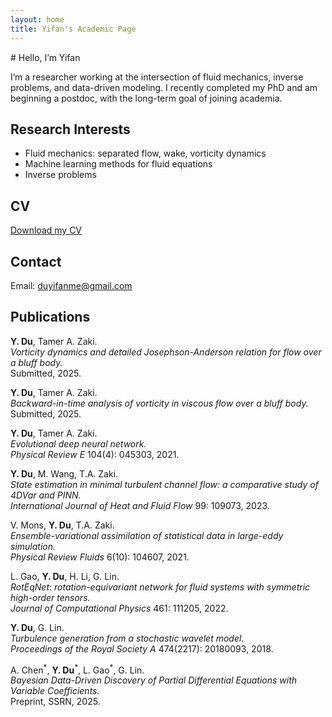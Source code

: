 ```yaml
---
layout: home
title: Yifan's Academic Page
---
```

<link rel="stylesheet" href="assets/css/style.css">
# Hello, I’m Yifan

I’m a researcher working at the intersection of fluid mechanics, inverse problems, and data-driven modeling. I recently completed my PhD and am beginning a postdoc, with the long-term goal of joining academia.

## Research Interests
- Fluid mechanics: separated flow, wake, vorticity dynamics
- Machine learning methods for fluid equations
- Inverse problems

## CV
[Download my CV](assets/CV_YifanDu.pdf)

## Contact
Email: duyifanme@gmail.com  

## Publications

<div class="pub-list">

<p class="pub-item">
<strong>Y. Du</strong>, Tamer A. Zaki.<br>
<i>Vorticity dynamics and detailed Josephson-Anderson relation for flow over a bluff body.</i><br>
Submitted, 2025.
</p>

<p class="pub-item">
<strong>Y. Du</strong>, Tamer A. Zaki.<br>
<i>Backward-in-time analysis of vorticity in viscous flow over a bluff body.</i><br>
Submitted, 2025.
</p>

<p class="pub-item">
<strong>Y. Du</strong>, Tamer A. Zaki.<br>
<i>Evolutional deep neural network.</i><br>
<em>Physical Review E</em> 104(4): 045303, 2021. 
</p>

<p class="pub-item">
<strong>Y. Du</strong>, M. Wang, T.A. Zaki.<br>
<i>State estimation in minimal turbulent channel flow: a comparative study of 4DVar and PINN.</i><br>
<em>International Journal of Heat and Fluid Flow</em> 99: 109073, 2023. 
</p>

<p class="pub-item">
V. Mons, <strong>Y. Du</strong>, T.A. Zaki.<br>
<i>Ensemble-variational assimilation of statistical data in large-eddy simulation.</i><br>
<em>Physical Review Fluids</em> 6(10): 104607, 2021.
</p>

<p class="pub-item">
L. Gao, <strong>Y. Du</strong>, H. Li, G. Lin.<br>
<i>RotEqNet: rotation-equivariant network for fluid systems with symmetric high-order tensors.</i><br>
<em>Journal of Computational Physics</em> 461: 111205, 2022.
</p>

<p class="pub-item">
<strong>Y. Du</strong>, G. Lin.<br>
<i>Turbulence generation from a stochastic wavelet model.</i><br>
<em>Proceedings of the Royal Society A</em> 474(2217): 20180093, 2018.
</p>

<p class="pub-item">
A. Chen<sup>*</sup>, <strong>Y. Du</strong><sup>*</sup>, L. Gao<sup>*</sup>, G. Lin.<br>
<i>Bayesian Data-Driven Discovery of Partial Differential Equations with Variable Coefficients.</i><br>
Preprint, SSRN, 2025.
</p>

</div>
